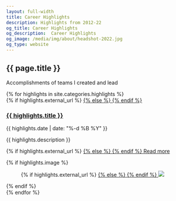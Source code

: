 ```yaml
---
layout: full-width
title: Career Highlights
description: Highlights from 2012-22
og_title: Career Highlights
og_description:  Career Highlights
og_image: /media/img/about/headshot-2022.jpg
og_type: website
---
```

<section class="grid page-header">
	<div class="full-width">
		<h1>{{ page.title }}</h1>
		<p>Accomplishments of teams I created and lead</p>
	</div>
</section>
<section class="stripe-section-2">
	<section class="grid-wrapper feed">
		{% for highlights in site.categories.highlights %}
		<article>
			<figcaption>
				{% if highlights.external_url %}
				<a href="{{ highlights.external_url }}">
				{% else %}
				<a href="{{ highlights.url }}">
				{% endif %}
				<h3>
					{{ highlights.title }}
				</h3>
				</a>
				<p class="label">{{ highlights.date | date: "%-d %B %Y" }}</p>
				<p class="description">{{ highlights.description }}</p>
				<p>
				{% if highlights.external_url %}
				<a href="{{ highlights.external_url }}">
				{% else %}
				<a href="{{ highlights.url }}">
				{% endif %}
				Read more
				</a>
				</p>
			</figcaption>
			{% if highlights.image %}
			<figure>
				{% if highlights.external_url %}
				<a href="{{ highlights.external_url }}">
				{% else %}
				<a href="{{ highlights.url }}">
				{% endif %}
				<img src="{{ highlights.image }}" />
				</a>
			</figure>
			{% endif %}
		</article>
		{% endfor %}
	</section>
</section>

